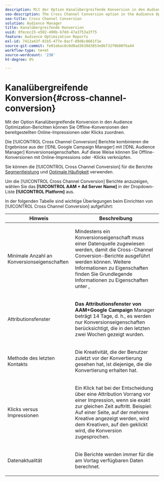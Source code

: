 ```yaml
---
description: Mit der Option Kanalübergreifende Konversion in den Audience Optimization-Berichten können Sie Offline-Konversionen den bereitgestellten Online-Impressionen oder Klicks zuordnen.
seo-description: The Cross Channel Conversion option in the Audience Optimization reports allows you to attribute offline conversions to served online impressions or clicks.
seo-title: Cross Channel Conversion
solution: Audience Manager
title: Kanalübergreifende Konversion
uuid: 0fecec23-e502-490b-b7dd-47a3753a3f75
feature: Audience Optimization Reports
exl-id: 7412a43f-81b5-477e-8acf-89d6c8661f1e
source-git-commit: fe01ebac8c0d0ad3630d3853e0bf32f0b00f6a44
workflow-type: tm+mt
source-wordcount: '238'
ht-degree: 0%

---
```


# Kanalübergreifende Konversion{#cross-channel-conversion}

Mit der Option Kanalübergreifende Konversion in den Audience Optimization-Berichten können Sie Offline-Konversionen den bereitgestellten Online-Impressionen oder Klicks zuordnen.

Die [!UICONTROL Cross Channel Conversion] Berichte kombinieren die Ergebnisse aus der [!DNL Google Campaign Manager] mit [!DNL Audience Manager] Konversionseigenschaften. Auf diese Weise können Sie Offline-Konversionen mit Online-Impressions oder -Klicks verknüpfen.

Sie können die [!UICONTROL Cross Channel Conversion] für die Berichte [Segmentleistung](../../../reporting/audience-optimization-reports/aor-advertisers/segment-performance.md) und [Optimale Häufigkeit](../../../reporting/audience-optimization-reports/aor-advertisers/optimal-frequency.md) verwenden.

Um die [!UICONTROL Cross Channel Conversion] Berichte anzuzeigen, wählen Sie das **[!UICONTROL AAM + Ad Server Name]** in der Dropdown-Liste **[!UICONTROL Platform]** aus.

In der folgenden Tabelle sind wichtige Überlegungen beim Einrichten von [!UICONTROL Cross Channel Conversion] aufgeführt:

<table id="table_62590B4AB7624B619EC9AA8FF89722C9"> 
 <thead> 
  <tr> 
   <th class="entry"> Hinweis </th> 
   <th class="entry"> Beschreibung </th> 
  </tr> 
 </thead>
 <tbody> 
  <tr> 
   <td colname="col01"> <p>Minimale Anzahl an Konversionseigenschaften </p> </td> 
   <td colname="col1"> <p>Mindestens ein Konversionseigenschaft muss einer Datenquelle zugewiesen werden, damit die <span class="wintitle"> Cross-Channel Conversion</span>-Berichte ausgeführt werden können. Weitere Informationen zu Eigenschaften finden Sie </a> Grundlegende Informationen zu Eigenschaften unter <a href="../../../features/traits/create-onboarded-rule-based-traits.md">. </p> </td> 
  </tr>
  <tr> 
   <td> <p>Attributionsfenster </p> </td> 
   <td> <p> <b><span class="uicontrol"> Das Attributionsfenster von AAM+Google Campaign </span></b>Manager beträgt 14 Tage, d. h., es werden nur Konversionseigenschaften berücksichtigt, die in den letzten zwei Wochen gezeigt wurden. </p> </td> 
  </tr> 
  <tr> 
   <td> <p>Methode des letzten Kontakts </p> </td> 
   <td> <p>Die Kreativität, die der Benutzer zuletzt vor der Konvertierung gesehen hat, ist diejenige, die die Konvertierung erhalten hat. </p> </td> 
  </tr> 
  <tr> 
   <td> <p>Klicks versus Impressionen </p> </td> 
   <td> <p>Ein Klick hat bei der Entscheidung über eine Attribution Vorrang vor einer Impression, wenn sie exakt zur gleichen Zeit auftritt. Beispiel: Auf einer Seite, auf der mehrere Kreative angezeigt werden, wird dem Kreativen, auf den geklickt wird, die Konversion zugesprochen. </p> </td> 
  </tr> 
  <tr> 
   <td> <p>Datenaktualität </p> </td> 
   <td> <p>Die Berichte werden immer für die am Vortag verfügbaren Daten berechnet. </p> </td> 
  </tr> 
 </tbody> 
</table>
